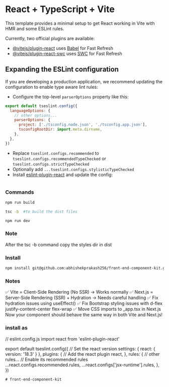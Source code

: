 # React + TypeScript + Vite

This template provides a minimal setup to get React working in Vite with HMR and some ESLint rules.

Currently, two official plugins are available:

- [@vitejs/plugin-react](https://github.com/vitejs/vite-plugin-react/blob/main/packages/plugin-react/README.md) uses [Babel](https://babeljs.io/) for Fast Refresh
- [@vitejs/plugin-react-swc](https://github.com/vitejs/vite-plugin-react-swc) uses [SWC](https://swc.rs/) for Fast Refresh

## Expanding the ESLint configuration

If you are developing a production application, we recommend updating the configuration to enable type aware lint rules:

- Configure the top-level `parserOptions` property like this:

```js
export default tseslint.config({
  languageOptions: {
    // other options...
    parserOptions: {
      project: ['./tsconfig.node.json', './tsconfig.app.json'],
      tsconfigRootDir: import.meta.dirname,
    },
  },
})
```

- Replace `tseslint.configs.recommended` to `tseslint.configs.recommendedTypeChecked` or `tseslint.configs.strictTypeChecked`
- Optionally add `...tseslint.configs.stylisticTypeChecked`
- Install [eslint-plugin-react](https://github.com/jsx-eslint/eslint-plugin-react) and update the config:

```js
```


### Commands 

```bash
npm run build

tsc -b  #to build the dist files

npm run dev

```

### Note

After the tsc -b command copy the styles dir in dist

### Install 

```bash
npm install git@github.com:abhishekprakash256/front-end-component-kit.git#branch  (if branch needed)
```

### Notes 

✅ Vite = Client-Side Rendering (No SSR) → Works normally
✅ Next.js = Server-Side Rendering (SSR) + Hydration → Needs careful handling
✅ Fix hydration issues using useEffect()
✅ Fix Bootstrap styling issues with d-flex justify-content-center flex-wrap
✅ Move CSS imports to _app.tsx in Next.js
Now your component should behave the same way in both Vite and Next.js! 



### install as 


// eslint.config.js
import react from 'eslint-plugin-react'

export default tseslint.config({
  // Set the react version
  settings: { react: { version: '18.3' } },
  plugins: {
    // Add the react plugin
    react,
  },
  rules: {
    // other rules...
    // Enable its recommended rules
    ...react.configs.recommended.rules,
    ...react.configs['jsx-runtime'].rules,
  },
})
```
# front-end-component-kit
